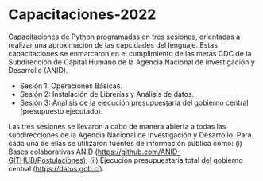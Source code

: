 # Capacitaciones-2022

Capacitaciones de Python programadas en tres sesiones, orientadas a realizar una aproximación de las capcidades del lenguaje. Estas capacitaciones se enmarcaron en el cumplimiento de las metas CDC de la Subdirección de Capital Humano de la Agencia Nacional de Investigación y Desarrollo (ANID).

- Sesión 1: Operaciones Básicas.
- Sesión 2: Instalación de Librerías y Análisis de datos.
- Sesión 3: Analisis de la ejecución presupuestaria del gobierno central (presupuesto ejecutado).

Las tres sesiones se llevaron a cabo de manera abierta a todas las subdirecciones de la Agencia Nacional de Investigación y Desarrollo. Para cada una de ellas se utilizaron fuentes de información pública como: (i) Bases colaborativas ANID (https://github.com/ANID-GITHUB/Postulaciones); (ii) Ejecución presupuestaria total del gobierno central (https://datos.gob.cl).

